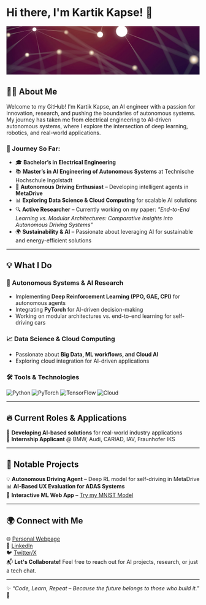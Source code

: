 # Hi there, I'm Kartik Kapse! 🚀

![Kartik's Banner](https://github.com/Beingkbk/Beingkbk/blob/main/banner.jpg?raw=true)

## 👨‍💻 About Me

Welcome to my GitHub! I'm Kartik Kapse, an AI engineer with a passion for innovation, research, and pushing the boundaries of autonomous systems. My journey has taken me from electrical engineering to AI-driven autonomous systems, where I explore the intersection of deep learning, robotics, and real-world applications.

### 🚀 Journey So Far:
- 🎓 **Bachelor’s in Electrical Engineering**  
- 📚 **Master’s in AI Engineering of Autonomous Systems** at Technische Hochschule Ingolstadt
- 🤖 **Autonomous Driving Enthusiast** – Developing intelligent agents in **MetaDrive**
- 📊 **Exploring Data Science & Cloud Computing** for scalable AI solutions
- 🔍 **Active Researcher** – Currently working on my paper: _"End-to-End Learning vs. Modular Architectures: Comparative Insights into Autonomous Driving Systems"_
- 🌍 **Sustainability & AI** – Passionate about leveraging AI for sustainable and energy-efficient solutions

---

## 💡 What I Do
### 🚗 Autonomous Systems & AI Research
- Implementing **Deep Reinforcement Learning (PPO, GAE, CPI)** for autonomous agents
- Integrating **PyTorch** for AI-driven decision-making
- Working on modular architectures vs. end-to-end learning for self-driving cars

### 📈 Data Science & Cloud Computing
- Passionate about **Big Data, ML workflows, and Cloud AI**
- Exploring cloud integration for AI-driven applications

### 🛠️ Tools & Technologies
![Python](https://img.shields.io/badge/Python-3776AB?style=for-the-badge&logo=python&logoColor=white)
![PyTorch](https://img.shields.io/badge/PyTorch-EE4C2C?style=for-the-badge&logo=pytorch&logoColor=white)
![TensorFlow](https://img.shields.io/badge/TensorFlow-FF6F00?style=for-the-badge&logo=tensorflow&logoColor=white)
![Cloud](https://img.shields.io/badge/Cloud-4285F4?style=for-the-badge&logo=googlecloud&logoColor=white)

---

## 🔥 Current Roles & Applications
🔹 **Developing AI-based solutions** for real-world industry applications  
🔹 **Internship Applicant** @ BMW, Audi, CARIAD, IAV, Fraunhofer IKS  

---

## 📌 Notable Projects
💡 **Autonomous Driving Agent** – Deep RL model for self-driving in MetaDrive  
📊 **AI-Based UX Evaluation for ADAS Systems**  
🔗 **Interactive ML Web App** – [Try my MNIST Model](https://huggingface.co/spaces/Beingkbk/mnist-digit-classifier)  

---

## 🌍 Connect with Me
🌐 [Personal Webpage](https://beingkbk.github.io/)  
💼 [LinkedIn](https://www.linkedin.com/in/kartik-kapse/)  
🐦 [Twitter/X](https://x.com/KBK2200)  
📬 **Let's Collaborate!** Feel free to reach out for AI projects, research, or just a tech chat.

---

✨ _“Code, Learn, Repeat – Because the future belongs to those who build it.”_ 🚀

